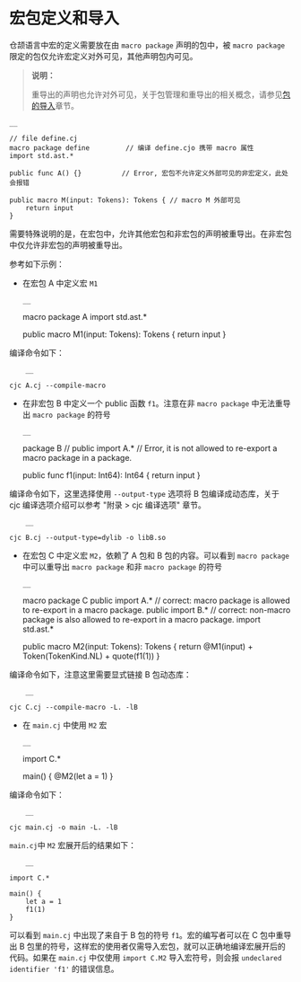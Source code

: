 
# 宏包定义和导入

仓颉语言中宏的定义需要放在由 `macro package` 声明的包中，被 `macro package` 限定的包仅允许宏定义对外可见，其他声明包内可见。

> **说明：**
> 
> 重导出的声明也允许对外可见，关于包管理和重导出的相关概念，请参见[包的导入](./user_manual/source_zh_cn/package/import.md)章节。
    
    __
    
    // file define.cj
    macro package define         // 编译 define.cjo 携带 macro 属性
    import std.ast.*
    
    public func A() {}          // Error, 宏包不允许定义外部可见的非宏定义，此处会报错
    
    public macro M(input: Tokens): Tokens { // macro M 外部可见
        return input
    }
    
需要特殊说明的是，在宏包中，允许其他宏包和非宏包的声明被重导出。在非宏包中仅允许非宏包的声明被重导出。

参考如下示例：

  * 在宏包 A 中定义宏 `M1`
    
        __
    
    macro package A
    import std.ast.*
    
    public macro M1(input: Tokens): Tokens {
        return input
    }
    
编译命令如下：
    
        __
    
    cjc A.cj --compile-macro

  * 在非宏包 B 中定义一个 public 函数 `f1`。注意在非 `macro package` 中无法重导出 `macro package` 的符号
    
        __
    
    package B
    // public import A.* // Error, it is not allowed to re-export a macro package in a package.
    
    public func f1(input: Int64): Int64 {
        return input
    }
    
编译命令如下，这里选择使用 `--output-type` 选项将 B 包编译成动态库，关于 cjc 编译选项介绍可以参考 "附录 > cjc 编译选项" 章节。
    
        __
    
    cjc B.cj --output-type=dylib -o libB.so

  * 在宏包 C 中定义宏 `M2`，依赖了 A 包和 B 包的内容。可以看到 `macro package` 中可以重导出 `macro package` 和非 `macro package` 的符号
    
        __
    
    macro package C
    public import A.* // correct: macro package is allowed to re-export in a macro package.
    public import B.* // correct: non-macro package is also allowed to re-export in a macro package.
    import std.ast.*
    
    public macro M2(input: Tokens): Tokens {
        return @M1(input) + Token(TokenKind.NL) + quote(f1(1))
    }
    
编译命令如下，注意这里需要显式链接 B 包动态库：
    
        __
    
    cjc C.cj --compile-macro -L. -lB
    
  * 在 `main.cj` 中使用 `M2` 宏
    
        __
    
    import C.*
    
    main() {
        @M2(let a = 1)
    }
    
编译命令如下：
    
        __
    
    cjc main.cj -o main -L. -lB
    
`main.cj`中 `M2` 宏展开后的结果如下：
    
        __
    
    import C.*
    
    main() {
        let a = 1
        f1(1)
    }
    
可以看到 `main.cj` 中出现了来自于 B 包的符号 `f1`。宏的编写者可以在 C 包中重导出 B 包里的符号，这样宏的使用者仅需导入宏包，就可以正确地编译宏展开后的代码。如果在 `main.cj` 中仅使用 `import C.M2` 导入宏符号，则会报 `undeclared identifier 'f1'` 的错误信息。